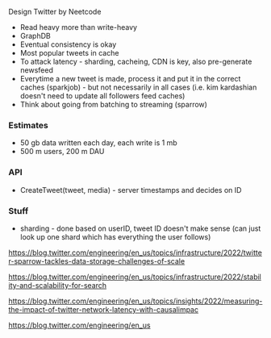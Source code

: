 Design Twitter by Neetcode

- Read heavy more than write-heavy
- GraphDB 
- Eventual consistency is okay
- Most popular tweets in cache
- To attack latency - sharding, cacheing, CDN is key, also pre-generate newsfeed
- Everytime a new tweet is made, process it and put it in the correct caches (sparkjob) - but not necessarily in all cases (i.e. kim kardashian doesn't need to update all followers feed caches)
- Think about going from batching to streaming (sparrow)
  
### Estimates
- 50 gb data written each day, each write is 1 mb
- 500 m users, 200 m DAU

### API
- CreateTweet(tweet, media) - server timestamps and decides on ID

### Stuff
- sharding - done based on userID, tweet ID doesn't make sense (can just look up one shard which has everything the user follows)

https://blog.twitter.com/engineering/en_us/topics/infrastructure/2022/twitter-sparrow-tackles-data-storage-challenges-of-scale

https://blog.twitter.com/engineering/en_us/topics/infrastructure/2022/stability-and-scalability-for-search

https://blog.twitter.com/engineering/en_us/topics/insights/2022/measuring-the-impact-of-twitter-network-latency-with-causalimpac


https://blog.twitter.com/engineering/en_us
